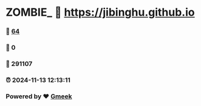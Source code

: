 # ZOMBIE_ :link: https://jibinghu.github.io 
### :page_facing_up: [64](https://jibinghu.github.io/tag.html) 
### :speech_balloon: 0 
### :hibiscus: 291107 
### :alarm_clock: 2024-11-13 12:13:11 
### Powered by :heart: [Gmeek](https://github.com/Meekdai/Gmeek)

